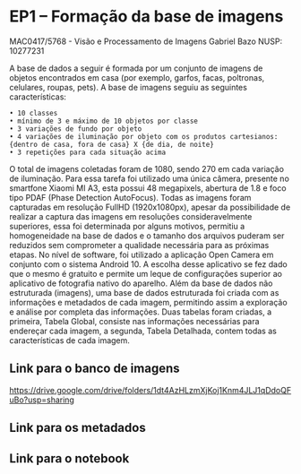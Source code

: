 # EP1 – Formação da base de imagens

MAC0417/5768 - Visão e Processamento de Imagens
Gabriel Bazo
NUSP: 10277231

A base de dados a seguir é formada por um conjunto de imagens de objetos encontrados em casa (por exemplo, garfos, facas, poltronas, celulares, roupas, pets). A base de imagens seguiu as seguintes características:

    • 10 classes
    • mínimo de 3 e máximo de 10 objetos por classe
    • 3 variações de fundo por objeto
    • 4 variações de iluminação por objeto com os produtos cartesianos: {dentro de casa, fora de casa} X {de dia, de noite}
    • 3 repetições para cada situação acima

  O total de imagens coletadas foram de 1080, sendo 270 em cada variação de iluminação. Para essa tarefa foi utilizado uma única câmera, presente no smartfone Xiaomi MI A3, esta possui 48 megapixels, abertura de 1.8 e foco tipo PDAF (Phase Detection AutoFocus). Todas as imagens foram capturadas em resolução FullHD (1920x1080px), apesar da possibilidade de realizar a captura das imagens em resoluções consideravelmente superiores, essa foi determinada por alguns motivos, permitiu a homogeneidade na base de dados e o tamanho dos arquivos puderam ser reduzidos sem comprometer a qualidade necessária para as próximas etapas.
  No nível de software, foi utilizado a aplicação Open Camera em conjunto com o sistema Android 10. A escolha desse aplicativo se fez dado que o mesmo é gratuito e permite um leque de configurações superior ao aplicativo de fotografia nativo do aparelho.
  Além da base de dados não estruturada (imagens), uma base de dados estruturada foi criada com as informações e metadados de cada imagem, permitindo assim a exploração e análise por completa das informações. Duas tabelas foram criadas, a primeira, Tabela Global, consiste nas informações necessárias para endereçar cada imagem, a segunda, Tabela Detalhada, contem todas as características de cada imagem.  

## Link para o banco de imagens

https://drive.google.com/drive/folders/1dt4AzHLzmXjKoj1Knm4JLJ1qDdoQFuBo?usp=sharing

## Link para os metadados



## Link para o notebook

 
